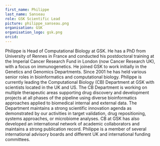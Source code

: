 ```yaml
---
first_name: Philippe  
last_name: Sanseau
role: GSK Scientific Lead
picture: philippe_sanseau.png
organisation: GSK
organisation_logo: gsk.png
orcid: 
---
```


Philippe is Head of Computational Biology at GSK. He has a PhD from University of 
Rennes in France and conducted his postdoctoral training at the Imperial Cancer Research 
Fund in London (now Cancer Research UK), with a focus on immunogenetics. He joined GSK to 
work initially in the Genetics and Genomics Departments. Since 2001 he has held various 
senior roles in bioinformatics and computational biology. Philippe is currently leading 
the Computational Biology (CB) Department at GSK with scientists located in the UK and US. 
The CB Department is working on multiple therapeutic areas supporting drug discovery and 
development projects at all phases of the pipeline using diverse bioinformatics approaches 
applied to biomedical internal and external data. The Department maintains a strong 
scientific innovation agenda as demonstrated by our activities in target validation, drug 
repositioning, systems approaches, or microbiome analyses. CB at GSK has also developed an 
international network of academic collaborators and maintains a strong publication record. 
Philippe is a member of several international advisory boards and different UK and 
international funding committees.